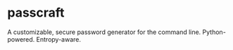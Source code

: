 # passcraft
A customizable, secure password generator for the command line. Python-powered. Entropy-aware.
